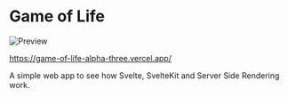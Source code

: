 # Game of Life
![Preview](https://github.com/loonkwil/game-of-life/assets/1401202/be550a99-0766-48b9-b882-64a8f7654f9d)

https://game-of-life-alpha-three.vercel.app/

A simple web app to see how Svelte, SvelteKit and Server Side Rendering work.
